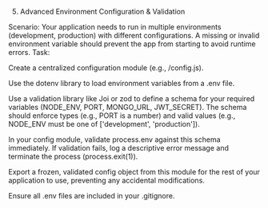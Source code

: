 5. Advanced Environment Configuration & Validation

Scenario: Your application needs to run in multiple environments (development, production) with different configurations. A missing or invalid environment variable should prevent the app from starting to avoid runtime errors.
Task:

Create a centralized configuration module (e.g., /config.js).

Use the dotenv library to load environment variables from a .env file.

Use a validation library like Joi or zod to define a schema for your required variables (NODE_ENV, PORT, MONGO_URL, JWT_SECRET). The schema should enforce types (e.g., PORT is a number) and valid values (e.g., NODE_ENV must be one of ['development', 'production']).

In your config module, validate process.env against this schema immediately. If validation fails, log a descriptive error message and terminate the process (process.exit(1)).

Export a frozen, validated config object from this module for the rest of your application to use, preventing any accidental modifications.

Ensure all .env files are included in your .gitignore.